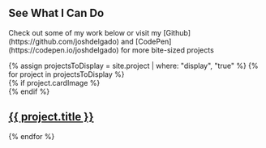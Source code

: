 <section class="section section--projects">
	<div class="section__inner">
		<h1 class="section__title section__title--has-subtitle">See What I Can Do</h1>
		<p class="section__subtitle" markdown="1">Check out some of my work below or visit my [Github](https://github.com/joshdelgado) and [CodePen](https://codepen.io/joshdelgado) for more bite-sized projects</p>
		<div class="section__projects">
			{% assign projectsToDisplay = site.project | where: "display", "true" %}
			{% for project in projectsToDisplay %}
			<div class="project-card project-card--{{project.alias}}"> 
				{% if project.cardImage %}
					<div class="project-card__image" style="background-image: url({{ project.cardImage }})"></div>
				{% endif %}
				<a class="project-card__text" href="{{ project.url | prepend: site.baseurl }}">
					<h2 class="project-card__title">{{ project.title }}</h2>
					<span class="project-card__link fa fa-caret-right"></span>
				</a>
			</div>
			{% endfor %}
		</div>
	</div>
</section>